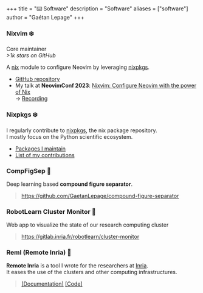 +++
title = "⌨️ Software"
description = "Software"
aliases = ["software"]
author = "Gaétan Lepage"
+++

### Nixvim ❄️
Core maintainer\
_>1k stars on GitHub_

A [nix](https://nixos.org) module to configure Neovim by leveraging
[nixpkgs](https://github.com/NixOS/nixpkgs).
- [GitHub repository](https://github.com/nix-community/nixvim)
- My talk at **NeovimConf 2023**: [Nixvim: Configure Neovim with the power of Nix](https://2023.neovimconf.live/speakers/gaetan/)\
    -> [Recording](https://odysee.com/@GaetanLepage:6/nixvim-neovim-conf-2023:6)


### Nixpkgs ❄️
I regularly contribute to [nixpkgs](https://github.com/NixOS/nixpkgs), the nix package repository.\
I mostly focus on the Python scientific ecosystem.
- [Packages I maintain](https://repology.org/projects/?maintainer=gaetan@glepage.com&inrepo=nix_unstable)
- [List of my contributions](https://github.com/NixOS/nixpkgs/pulls?q=is%3Apr+author%3AGaetanLepage+is%3Amerged)

### CompFigSep 🐍
Deep learning based **compound figure separator**.
> https://github.com/GaetanLepage/compound-figure-separator

### RobotLearn Cluster Monitor 🐍
Web app to visualize the state of our research computing cluster
> https://gitlab.inria.fr/robotlearn/cluster-monitor

### RemI (Remote Inria) 🐍
**Remote Inria** is a tool I wrote for the researchers at
[Inria](https://www.inria.fr/en).\
It eases the use of the clusters and other computing infrastructures.
<!-- Unfortunately, this project cannot be shared to people outside from Inria as it might expose
internal IT organization. -->
> [[Documentation]](https://remote-inria.gitlabpages.inria.fr/)
[[Code]](https://gitlab.inria.fr/remote-inria/remi)

<!-- ### EnsiBot -->
<!-- Reinforcement learning CSGO (Counter Strike Global Offensive) aimbot.\ -->
<!-- https://github.com/GaetanLepage/ensibot -->
